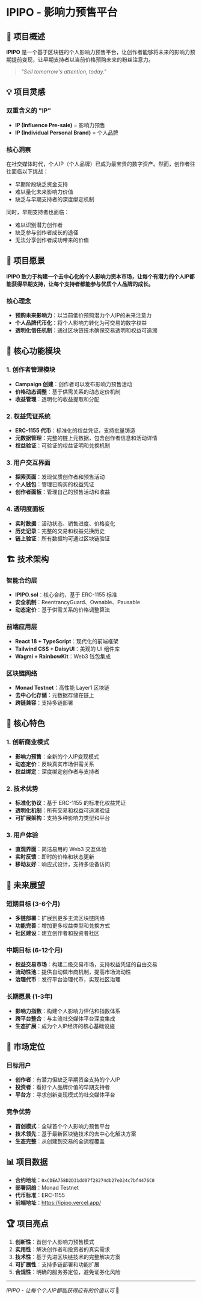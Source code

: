 # IPIPO - 影响力预售平台

## 🚀 项目概述

**IPIPO** 是一个基于区块链的个人影响力预售平台，让创作者能够将未来的影响力预期提前变现，让早期支持者以当前价格预购未来的粉丝注意力。

> *"Sell tomorrow's attention, today."*

## 💡 项目灵感

### 双重含义的 "IP"
- **IP (Influence Pre-sale)** = 影响力预售
- **IP (Individual Personal Brand)** = 个人品牌

### 核心洞察
在社交媒体时代，个人IP（个人品牌）已成为最宝贵的数字资产。然而，创作者往往面临以下挑战：
- 早期阶段缺乏资金支持
- 难以量化未来影响力价值
- 缺乏与早期支持者的深度绑定机制

同时，早期支持者也面临：
- 难以识别潜力创作者
- 缺乏参与创作者成长的途径
- 无法分享创作者成功带来的价值

## 🎯 项目愿景

**IPIPO 致力于构建一个去中心化的个人影响力资本市场，让每个有潜力的个人IP都能获得早期支持，让每个支持者都能参与优质个人品牌的成长。**

### 核心理念
- **预购未来影响力**：以当前低价预购潜力个人IP的未来注意力
- **个人品牌代币化**：将个人影响力转化为可交易的数字权益
- **透明化信任机制**：通过区块链技术确保交易透明和权益可追溯

## 🔧 核心功能模块

### 1. 创作者管理模块
- **Campaign 创建**：创作者可以发布影响力预售活动
- **价格动态调整**：基于供需关系的动态定价机制
- **收益管理**：透明化的收益提取和分配

### 2. 权益凭证系统
- **ERC-1155 代币**：标准化的权益凭证，支持批量铸造
- **元数据管理**：完整的链上元数据，包含创作者信息和活动详情
- **权益验证**：可验证的权益证明和兑换机制

### 3. 用户交互界面
- **探索页面**：发现优质创作者和预售活动
- **个人钱包**：管理已购买的权益凭证
- **创作者面板**：管理自己的预售活动和收益

### 4. 透明度面板
- **实时数据**：活动状态、销售进度、价格变化
- **历史记录**：完整的交易和权益兑换历史
- **链上验证**：所有数据均可通过区块链验证

## 🏗️ 技术架构

### 智能合约层
- **IPIPO.sol**：核心合约，基于 ERC-1155 标准
- **安全机制**：ReentrancyGuard、Ownable、Pausable
- **动态定价**：基于供需关系的价格调整算法

### 前端应用层
- **React 18 + TypeScript**：现代化的前端框架
- **Tailwind CSS + DaisyUI**：美观的 UI 组件库
- **Wagmi + RainbowKit**：Web3 钱包集成

### 区块链网络
- **Monad Testnet**：高性能 Layer1 区块链
- **去中心化存储**：元数据存储在链上
- **跨链兼容**：支持多链部署

## 🌟 核心特色

### 1. 创新商业模式
- **影响力预售**：全新的个人IP变现模式
- **动态定价**：反映真实市场供需关系
- **权益绑定**：深度绑定创作者与支持者

### 2. 技术优势
- **标准化协议**：基于 ERC-1155 的标准化权益凭证
- **透明化机制**：所有交易和权益可追溯验证
- **可扩展架构**：支持多种影响力类型和平台

### 3. 用户体验
- **直观界面**：简洁易用的 Web3 交互体验
- **实时反馈**：即时的价格和状态更新
- **移动友好**：响应式设计，支持多设备访问

## 🔮 未来展望

### 短期目标 (3-6个月)
- **多链部署**：扩展到更多主流区块链网络
- **功能完善**：增加更多权益类型和兑换方式
- **社区建设**：建立创作者和投资者社区

### 中期目标 (6-12个月)
- **权益交易市场**：构建二级交易市场，支持权益凭证的自由交易
- **流动性池**：提供自动做市商机制，提高市场流动性
- **治理代币**：发行平台治理代币，实现社区治理

### 长期愿景 (1-3年)
- **影响力指数**：构建个人影响力评估和指数体系
- **跨平台整合**：与主流社交媒体平台深度集成
- **生态扩展**：成为个人IP经济的核心基础设施

## 🎯 市场定位

### 目标用户
- **创作者**：有潜力但缺乏早期资金支持的个人IP
- **投资者**：看好个人品牌价值的早期支持者
- **平台方**：寻求创新变现模式的社交媒体平台

### 竞争优势
- **首创模式**：全球首个个人影响力预售平台
- **技术领先**：基于最新区块链技术的去中心化解决方案
- **生态完整**：从创建到交易的全流程覆盖

## 📊 项目数据

- **合约地址**：`0xCDEA758D2D31dd07f28274db27eD24c7bf4476C0`
- **部署网络**：Monad Testnet
- **代币标准**：ERC-1155
- **前端地址**：https://ipipo.vercel.app/

## 🏆 项目亮点

1. **创新性**：首创个人影响力预售模式
2. **实用性**：解决创作者和投资者的真实需求
3. **技术性**：基于先进区块链技术的完整解决方案
4. **可扩展性**：支持多链部署和功能扩展
5. **合规性**：明确的服务券定位，避免证券化风险

---

*IPIPO - 让每个个人IP都能获得应有的价值认可* 🚀
